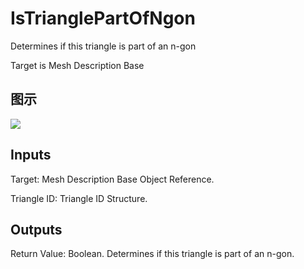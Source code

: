 # IsTrianglePartOfNgon

Determines if this triangle is part of an n-gon

Target is Mesh Description Base

## 图示

![]($-20221218-20044395.png)

## Inputs

Target: Mesh Description Base Object Reference.

Triangle ID: Triangle ID Structure.  

## Outputs

Return Value: Boolean. Determines if this triangle is part of an n-gon.

